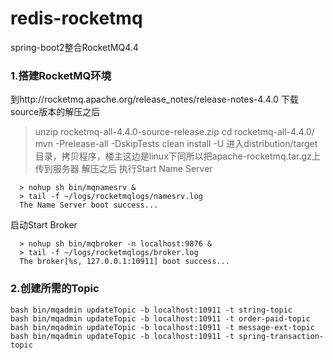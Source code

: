 # redis-rocketmq
spring-boot2整合RocketMQ4.4

### 1.搭建RocketMQ环境
 到http://rocketmq.apache.org/release_notes/release-notes-4.4.0
 下载source版本的解压之后
  > unzip rocketmq-all-4.4.0-source-release.zip
  > cd rocketmq-all-4.4.0/
  > mvn -Prelease-all -DskipTests clean install -U
进入distribution/target目录，拷贝程序，楼主这边是linux下同所以把apache-rocketmq.tar.gz上传到服务器
  解压之后
  执行Start Name Server
```
  > nohup sh bin/mqnamesrv &
  > tail -f ~/logs/rocketmqlogs/namesrv.log
  The Name Server boot success...
```
  启动Start Broker
```
  > nohup sh bin/mqbroker -n localhost:9876 &
  > tail -f ~/logs/rocketmqlogs/broker.log 
  The broker[%s, 127.0.0.1:10911] boot success...
```
### 2.创建所需的Topic
```
bash bin/mqadmin updateTopic -b localhost:10911 -t string-topic
bash bin/mqadmin updateTopic -b localhost:10911 -t order-paid-topic
bash bin/mqadmin updateTopic -b localhost:10911 -t message-ext-topic
bash bin/mqadmin updateTopic -b localhost:10911 -t spring-transaction-topic
```
